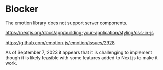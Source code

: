 # Blocker

The emotion library does not support server components.

https://nextjs.org/docs/app/building-your-application/styling/css-in-js

https://github.com/emotion-js/emotion/issues/2928

As of September 7, 2023 it appears that it is challenging to implement though it is likely feasible with some features added to Next.js to make it work.